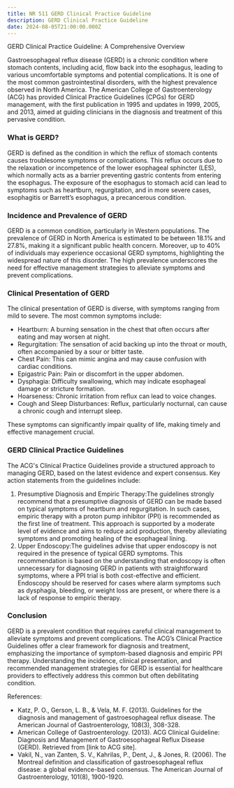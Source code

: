 ```yaml
---
title: NR 511 GERD Clinical Practice Guideline
description: GERD Clinical Practice Guideline
date: 2024-08-05T21:00:00.000Z
---
```


GERD Clinical Practice Guideline: A Comprehensive Overview

Gastroesophageal reflux disease (GERD) is a chronic condition where stomach contents, including acid, flow back into the esophagus, leading to various uncomfortable symptoms and potential complications. It is one of the most common gastrointestinal disorders, with the highest prevalence observed in North America. The American College of Gastroenterology (ACG) has provided Clinical Practice Guidelines (CPGs) for GERD management, with the first publication in 1995 and updates in 1999, 2005, and 2013, aimed at guiding clinicians in the diagnosis and treatment of this pervasive condition.

### What is GERD?

GERD is defined as the condition in which the reflux of stomach contents causes troublesome symptoms or complications. This reflux occurs due to the relaxation or incompetence of the lower esophageal sphincter (LES), which normally acts as a barrier preventing gastric contents from entering the esophagus. The exposure of the esophagus to stomach acid can lead to symptoms such as heartburn, regurgitation, and in more severe cases, esophagitis or Barrett’s esophagus, a precancerous condition.

### Incidence and Prevalence of GERD

GERD is a common condition, particularly in Western populations. The prevalence of GERD in North America is estimated to be between 18.1% and 27.8%, making it a significant public health concern. Moreover, up to 40% of individuals may experience occasional GERD symptoms, highlighting the widespread nature of this disorder. The high prevalence underscores the need for effective management strategies to alleviate symptoms and prevent complications.

### Clinical Presentation of GERD

The clinical presentation of GERD is diverse, with symptoms ranging from mild to severe. The most common symptoms include:

* Heartburn: A burning sensation in the chest that often occurs after eating and may worsen at night.
* Regurgitation: The sensation of acid backing up into the throat or mouth, often accompanied by a sour or bitter taste.
* Chest Pain: This can mimic angina and may cause confusion with cardiac conditions.
* Epigastric Pain: Pain or discomfort in the upper abdomen.
* Dysphagia: Difficulty swallowing, which may indicate esophageal damage or stricture formation.
* Hoarseness: Chronic irritation from reflux can lead to voice changes.
* Cough and Sleep Disturbances: Reflux, particularly nocturnal, can cause a chronic cough and interrupt sleep.

These symptoms can significantly impair quality of life, making timely and effective management crucial.

### GERD Clinical Practice Guidelines

The ACG's Clinical Practice Guidelines provide a structured approach to managing GERD, based on the latest evidence and expert consensus. Key action statements from the guidelines include:

1. Presumptive Diagnosis and Empiric Therapy:The guidelines strongly recommend that a presumptive diagnosis of GERD can be made based on typical symptoms of heartburn and regurgitation. In such cases, empiric therapy with a proton pump inhibitor (PPI) is recommended as the first line of treatment. This approach is supported by a moderate level of evidence and aims to reduce acid production, thereby alleviating symptoms and promoting healing of the esophageal lining.
2. Upper Endoscopy:The guidelines advise that upper endoscopy is not required in the presence of typical GERD symptoms. This recommendation is based on the understanding that endoscopy is often unnecessary for diagnosing GERD in patients with straightforward symptoms, where a PPI trial is both cost-effective and efficient. Endoscopy should be reserved for cases where alarm symptoms such as dysphagia, bleeding, or weight loss are present, or where there is a lack of response to empiric therapy.

### Conclusion

GERD is a prevalent condition that requires careful clinical management to alleviate symptoms and prevent complications. The ACG’s Clinical Practice Guidelines offer a clear framework for diagnosis and treatment, emphasizing the importance of symptom-based diagnosis and empiric PPI therapy. Understanding the incidence, clinical presentation, and recommended management strategies for GERD is essential for healthcare providers to effectively address this common but often debilitating condition.

References:

* Katz, P. O., Gerson, L. B., & Vela, M. F. (2013). Guidelines for the diagnosis and management of gastroesophageal reflux disease. The American Journal of Gastroenterology, 108(3), 308-328.
* American College of Gastroenterology. (2013). ACG Clinical Guideline: Diagnosis and Management of Gastroesophageal Reflux Disease (GERD). Retrieved from \[link to ACG site].
* Vakil, N., van Zanten, S. V., Kahrilas, P., Dent, J., & Jones, R. (2006). The Montreal definition and classification of gastroesophageal reflux disease: a global evidence-based consensus. The American Journal of Gastroenterology, 101(8), 1900-1920.
